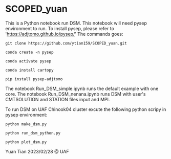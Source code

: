 # SCOPED_yuan
This is a Python notebook run DSM. This notebook will need pysep environment to run. 
To install pysep, please refer to 'https://adjtomo.github.io/pysep/'
The commands goes: 
``` shell
git clone https://github.com/ytian159/SCOPED_yuan.git

conda create -n pysep

conda activate pysep

conda install cartopy

pip install pysep-adjtomo
```

The notebook Run_DSM_simple.ipynb runs the default example with one core. 
The notebook Run_DSM_nenana.ipynb runs DSM with user's CMTSOLUTION and STATION files input and MPI.

To run DSM on UAF Chinook04 cluster
excute the following python scripy in pysep environment:

``` shell
python make_dsm.py

python run_dsm_python.py

python plot_dsm.py
```
Yuan Tian 2023/02/28 @ UAF
